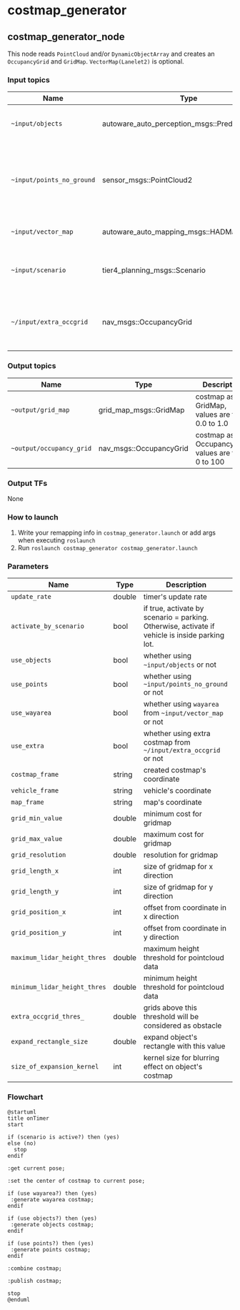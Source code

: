 # costmap_generator

## costmap_generator_node

This node reads `PointCloud` and/or `DynamicObjectArray` and creates an `OccupancyGrid` and `GridMap`. `VectorMap(Lanelet2)` is optional.

### Input topics

| Name                      | Type                                            | Description                                                                  |
| ------------------------- | ----------------------------------------------- | ---------------------------------------------------------------------------- |
| `~input/objects`          | autoware_auto_perception_msgs::PredictedObjects | predicted objects, for obstacles areas                                       |
| `~input/points_no_ground` | sensor_msgs::PointCloud2                        | ground-removed points, for obstacle areas which can't be detected as objects |
| `~input/vector_map`       | autoware_auto_mapping_msgs::HADMapBin           | vector map, for drivable areas                                               |
| `~input/scenario`         | tier4_planning_msgs::Scenario                   | scenarios to be activated, for node activation                               |
| `~/input/extra_occgrid`   | nav_msgs::OccupancyGrid                         | extra occgrid which is merged into the costmap                               |

### Output topics

| Name                     | Type                    | Description                                        |
| ------------------------ | ----------------------- | -------------------------------------------------- |
| `~output/grid_map`       | grid_map_msgs::GridMap  | costmap as GridMap, values are from 0.0 to 1.0     |
| `~output/occupancy_grid` | nav_msgs::OccupancyGrid | costmap as OccupancyGrid, values are from 0 to 100 |

### Output TFs

None

### How to launch

1. Write your remapping info in `costmap_generator.launch` or add args when executing `roslaunch`
2. Run `roslaunch costmap_generator costmap_generator.launch`

### Parameters

| Name                         | Type   | Description                                                                                    |
| ---------------------------- | ------ | ---------------------------------------------------------------------------------------------- |
| `update_rate`                | double | timer's update rate                                                                            |
| `activate_by_scenario`       | bool   | if true, activate by scenario = parking. Otherwise, activate if vehicle is inside parking lot. |
| `use_objects`                | bool   | whether using `~input/objects` or not                                                          |
| `use_points`                 | bool   | whether using `~input/points_no_ground` or not                                                 |
| `use_wayarea`                | bool   | whether using `wayarea` from `~input/vector_map` or not                                        |
| `use_extra`                  | bool   | whether using extra costmap from `~/input/extra_occgrid` or not                                |
| `costmap_frame`              | string | created costmap's coordinate                                                                   |
| `vehicle_frame`              | string | vehicle's coordinate                                                                           |
| `map_frame`                  | string | map's coordinate                                                                               |
| `grid_min_value`             | double | minimum cost for gridmap                                                                       |
| `grid_max_value`             | double | maximum cost for gridmap                                                                       |
| `grid_resolution`            | double | resolution for gridmap                                                                         |
| `grid_length_x`              | int    | size of gridmap for x direction                                                                |
| `grid_length_y`              | int    | size of gridmap for y direction                                                                |
| `grid_position_x`            | int    | offset from coordinate in x direction                                                          |
| `grid_position_y`            | int    | offset from coordinate in y direction                                                          |
| `maximum_lidar_height_thres` | double | maximum height threshold for pointcloud data                                                   |
| `minimum_lidar_height_thres` | double | minimum height threshold for pointcloud data                                                   |
| `extra_occgrid_thres_`       | double | grids above this threshold will be considered as obstacle                                      |
| `expand_rectangle_size`      | double | expand object's rectangle with this value                                                      |
| `size_of_expansion_kernel`   | int    | kernel size for blurring effect on object's costmap                                            |

### Flowchart

```plantuml
@startuml
title onTimer
start

if (scenario is active?) then (yes)
else (no)
  stop
endif

:get current pose;

:set the center of costmap to current pose;

if (use wayarea?) then (yes)
 :generate wayarea costmap;
endif

if (use objects?) then (yes)
 :generate objects costmap;
endif

if (use points?) then (yes)
 :generate points costmap;
endif

:combine costmap;

:publish costmap;

stop
@enduml
```
